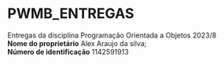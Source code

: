 # PWMB_ENTREGAS
Entregas da disciplina Programação Orientada a Objetos 2023/8   
**Nome do proprietário** Alex Araujo da silva;    
**Número de identificação** 1142591913
